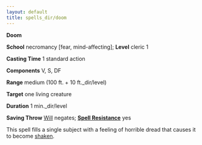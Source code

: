 ```yaml
---
layout: default
title: spells_dir/doom
---
```

 **Doom**

**School** necromancy [fear, mind-affecting]; **Level** cleric 1

**Casting Time** 1 standard action

**Components** V, S, DF

**Range** medium (100 ft. + 10 ft._dir/level)

**Target** one living creature

**Duration** 1 min._dir/level

**Saving Throw** [Will](../../combat#_will) negates; **[Spell Resistance](../../glossary#_spell-resistance)** yes

This spell fills a single subject with a feeling of horrible dread that causes it to become [shaken](../../glossary#_shaken).

